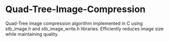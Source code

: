 # Quad-Tree-Image-Compression
Quad-Tree image compression algorithm implemented in C using stb_image.h and stb_image_write.h libraries. Efficiently reduces image size while maintaining quality.
